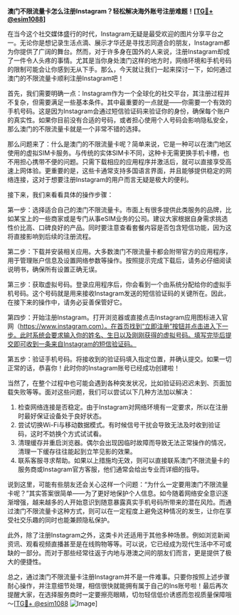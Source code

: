 **澳门不限流量卡怎么注册Instagram？轻松解决海外账号注册难题！[[TG💪+ @esim1088](https://t.me/s/esim1088)]**

在当今这个社交媒体盛行的时代，Instagram无疑是最受欢迎的图片分享平台之一。无论你是想记录生活点滴、展示才华还是寻找志同道合的朋友，Instagram都为你提供了广阔的舞台。然而，对于许多身在国外的人来说，注册Instagram却成了一件令人头疼的事情。尤其是当你身处澳门这样的地方时，网络环境和手机号码的限制可能会让你感到无从下手。那么，今天就让我们一起来探讨一下，如何通过澳门的不限流量卡顺利注册Instagram吧！

首先，我们需要明确一点：Instagram作为一个全球化的社交平台，其注册过程并不复杂，但需要满足一些基本条件。其中最重要的一点就是——你需要一个有效的手机号码。这是因为Instagram会通过短信验证码来验证你的身份，确保每个账户的真实性。如果你目前没有合适的号码，或者担心使用个人号码会影响隐私安全，那么澳门的不限流量卡就是一个非常不错的选择。

那么问题来了：什么是澳门的不限流量卡呢？简单来说，它是一种可以在澳门地区使用的虚拟SIM卡服务。与传统的实体SIM卡不同，这种卡无需更换手机卡槽，也不用担心携带不便的问题。只需下载相应的应用程序并激活后，就可以直接享受高速上网体验。更重要的是，这些卡通常支持多国语言界面，并且能够提供稳定的网络连接，这对于想要注册Instagram的用户而言无疑是极大的便利。

接下来，我们来看看具体的操作步骤：

第一步：选择适合自己的澳门不限流量卡。市面上有很多提供此类服务的品牌，比如某宝上的一些商家或是专门从事eSIM业务的公司。建议大家根据自身需求挑选性价比高、口碑良好的产品。同时要注意查看套餐内容是否包含短信功能，因为这将直接影响到后续的注册流程。

第二步：下载并安装相关应用。大多数澳门不限流量卡都会附带官方的应用程序，用于管理账户信息及设置网络参数等操作。按照提示完成下载后，请务必仔细阅读说明书，确保所有设置正确无误。

第三步：获取虚拟号码。登录应用程序后，你会看到一个由系统分配给你的虚拟手机号码。这个号码就是用来接收Instagram发送的短信验证码的关键所在。因此，在接下来的操作中，请务必妥善保管好它。

第四步：开始注册Instagram。打开浏览器或直接点击Instagram应用图标进入官网（https://www.instagram.com）。在首页找到“立即注册”按钮并点击进入下一步。此时系统会要求输入你的姓名、生日以及刚刚获得的虚拟号码。填写完毕后提交即可收到一条来自Instagram的短信验证码。

第五步：验证手机号码。将接收到的验证码填入指定位置，并确认提交。如果一切正常的话，恭喜你！此时你的Instagram账号已经成功创建啦！

当然了，在整个过程中也可能会遇到各种突发状况，比如验证码迟迟未到、页面加载失败等等。面对这些问题，我们可以尝试以下几种方法加以解决：

1. 检查网络连接是否稳定。由于Instagram对网络环境有一定要求，所以在注册时最好保证设备处于良好状态。
2. 尝试切换Wi-Fi与移动数据模式。有时候信号干扰会导致无法及时收到验证码，这时不妨换个方式试试看。
3. 清理缓存并重启浏览器。偶尔会出现因临时故障而导致无法正常操作的情况，清理一下缓存往往能起到立竿见影的效果。
4. 联系客服寻求帮助。如果以上措施均无效，则可以直接联系澳门不限流量卡的服务商或Instagram官方客服，他们通常会给出专业而详细的指导。

说到这里，可能有些朋友还会关心这样一个问题：“为什么一定要用澳门不限流量卡呢？”其实答案很简单——为了更好地保护个人信息。如今随着网络安全意识逐渐增强，越来越多的人开始意识到随意暴露真实手机号码所带来的潜在风险。而通过澳门不限流量卡这种方式，则可以在一定程度上避免这种情况的发生，让你在享受社交乐趣的同时也能兼顾隐私保护。

此外，除了注册Instagram之外，这类卡片还适用于其他多种场景。例如浏览新闻资讯、观看视频直播甚至是在线购物等等。可以说，它已经成为现代生活中不可或缺的一部分。而对于那些经常往返于内地与港澳之间的朋友们而言，更是提供了极大的便捷性。

总之，通过澳门不限流量卡注册Instagram并不是一件难事。只要你按照上述步骤耐心操作，并注意细节处理，相信很快就能拥有属于自己的Ins账号啦！最后再次提醒大家，在选择服务商时一定要擦亮眼睛，切勿轻信低价诱惑而忽视质量保障哦～[[TG💪+ @esim1088](https://t.me/s/esim1088) ![Image](https://i.postimg.cc/4NQfJmqS/Snipaste-2025-05-13-00-14-12.png)]